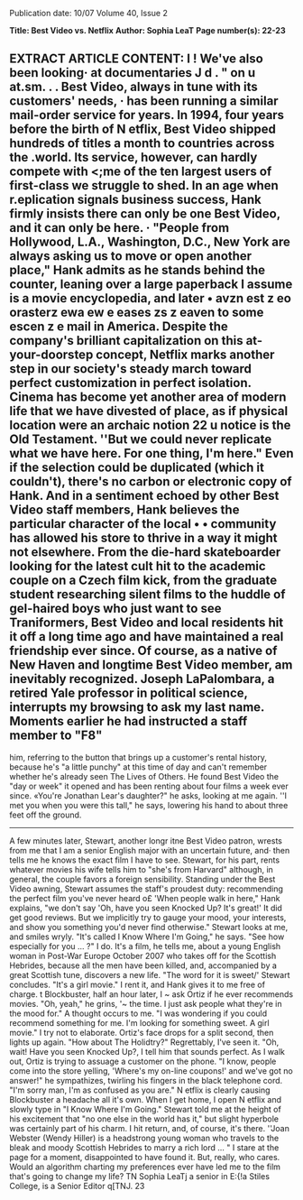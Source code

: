 Publication date: 10/07
Volume 40, Issue 2

**Title: Best Video vs. Netflix**
**Author: Sophia LeaT**
**Page number(s): 22-23**

EXTRACT ARTICLE CONTENT:
I
!
We've also been looking· at documentaries
J d . 
" 
on u at.sm. 
. . 
Best Video, always in tune with its 
customers' needs, · has been running a 
similar mail-order service for years. In 
1994, four years before the birth of N etflix, 
Best Video shipped hundreds of titles a 
month to countries across the .world. Its 
service, however, can hardly compete with
<;me of the ten largest users of first-class 
we struggle to shed. 
In an age when 
r.eplication signals business success, Hank 
firmly insists there can only be one Best 
Video, and it can only be here. 
· "People 
from 
Hollywood, 
L.A., 
Washington, D.C., New York are always 
asking us to move or open another place," 
Hank admits as he stands behind the 
counter, leaning over a large paperback I 
assume is a movie encyclopedia, and later 
• 
avzn 
est 
z eo orasterz ewa 
ew 
e eases zs z 
eaven to some 
escen 
z e 
mail in America. 
Despite 
the 
company's 
brilliant 
capitalization on this at-your-doorstep 
concept, Netflix marks another step in 
our society's steady march toward perfect 
customization in perfect isolation. Cinema 
has become yet another area of modern 
life that we have divested of place, as if 
physical location were an archaic notion 
22 
u 
notice is the Old Testament. ''But we could 
never replicate what we have here. For one 
thing, I'm here." Even if the selection 
could be duplicated (which it couldn't), 
there's no carbon 
or electronic 
copy 
of Hank. 
And in a sentiment echoed by other 
Best Video staff members, Hank believes 
the particular character of the local 
• • 
community has allowed his store to thrive 
in a way it might not elsewhere. From 
the die-hard skateboarder looking for 
the latest cult hit to the academic couple 
on a Czech film kick, from the graduate 
student researching silent films to the 
huddle of gel-haired boys who just want 
to see Traniformers, Best Video and local 
residents hit it off a long time ago and have 
maintained a real friendship ever since. 
Of course, as a native of New Haven 
and 
longtime 
Best 
Video 
member, 
am 
inevitably 
recognized. Joseph 
LaPalombara, a retired Yale professor in 
political science, interrupts my browsing 
to ask my last name. Moments earlier he 
had instructed a staff member to "F8" 
-
him, referring to the button that brings up 
a customer's rental history, because he's 
"a little punchy" at this time of day and 
can't remember whether he's already seen 
The Lives of Others. He found Best Video 
the "day or week" it opened and has been 
renting about four films a week ever since. 
«You're Jonathan Lear's daughter?" he 
asks, looking at me again. ''I met you when 
you were this tall," he says, lowering his 
hand to about three feet off the ground. 


---

A few minutes later, Stewart, another 
longr itne Best Video patron, wrests from 
me that I am a senior English major 
with an uncertain future, and· then tells 
me he knows the exact film I have to 
see. Stewart, for his part, rents whatever 
movies his wife tells him to 
"she's 
from Harvard" 
although, in general, 
the couple favors a foreign sensibility. 
Standing under the Best Video awning, 
Stewart assumes the staff's proudest duty: 
recommending the perfect film you've 
never heard o£ 
'When people walk in here," Hank 
explains, "we don't say 'Oh, have you seen 
Knocked Up? It's great!' It did get good 
reviews. But we implicitly try to gauge 
your mood, your interests, and show you 
something you'd never find otherwise." 
Stewart looks at me, and smiles wryly. 
"It's called I Know Where I'm Going," he 
says. "See how especially for you ... ?" I 
do. It's a film, he tells me, about a young 
English woman in Post-War Europe 
October 2007 
who takes off for the Scottish Hebrides, 
because all the men have been killed, and, 
accompanied by a great Scottish tune, 
discovers a new life. "The word for it 
is sweet/' Stewart concludes. "It's a girl 
movie." I rent it, and Hank gives it to me 
free of charge. 
t Blockbuster, half an hour later, I 
~ 
ask Ortiz if he ever recommends 
movies. "Oh, yeah," he grins, '~ the 
time. I just ask people what they're in the 
mood for." A thought occurs to me. "I 
was wondering if you could recommend 
something for me. I'm looking for 
something sweet. A girl movie." I try not 
to elaborate. Ortiz's face drops for a split 
second, then lights up again. "How about 
The Holidtry?" Regrettably, I've seen it. 
"Oh, wait! Have you seen Knocked Up?, I 
tell him that sounds perfect. 
As I walk out, Ortiz is trying to assuage 
a customer on the phone. "I know, people 
come into the store yelling, 'Where's my 
on-line coupons!' 
and we've got no 
answer!" he sympathizes, twirling his 
fingers in the black telephone cord. "I'm 
sorry man, I'm as confused as you are." 
N etflix is clearly causing Blockbuster a 
headache all it's own. 
When I get home, I open N etflix 
and slowly type in "I Know Where I'm 
Going." Stewart told me at the height of 
his excitement that "no one else in the 
world has it," but slight hyperbole was 
certainly part of his charm. I hit return, 
and, of course, it's there. 
''Joan Webster (Wendy Hiller) is a 
headstrong young woman who travels to 
the bleak and moody Scottish Hebrides 
to marry a rich lord ... " I stare at the 
page for a moment, disappointed to have 
found it. But, really, who cares. Would an 
algorithm charting my preferences ever 
have led me to the film that's going to 
change my life? 
TN 
Sophia LeaTj a senior in E:{!a Stiles College, is 
a Senior Editor q[TNJ. 
23